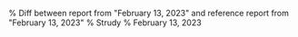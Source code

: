 % Diff between report from "February 13, 2023" and reference report from "February 13, 2023"
% Strudy
% February 13, 2023


